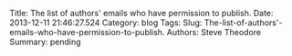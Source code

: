 Title: The list of authors' emails who have permission to publish.
Date: 2013-12-11 21:46:27.524
Category: blog
Tags: 
Slug: The-list-of-authors'-emails-who-have-permission-to-publish.
Authors: Steve Theodore
Summary: pending




